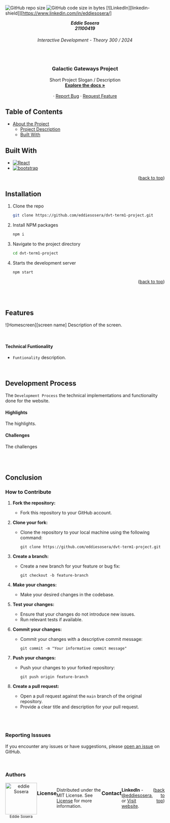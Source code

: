 ![GitHub repo size](https://img.shields.io/github/repo-size/eddiesosera/codegenius?color=%23FF4C54)
![GitHub code size in bytes](https://img.shields.io/github/languages/code-size/eddiesosera/codegenius?color=%234E54AD)
[![LinkedIn][linkedin-shield]][https://www.linkedin.com/in/eddiesosera/]

<!-- HEADER SECTION -->
<h5 align="center" style="padding:0;margin:0;">Eddie Sosera</h5>
<h5 align="center" style="padding:0;margin:0;">21100419</h5>
<h6 align="center">Interactive Development - Theory 300 / 2024</h6>
</br>

<p align="center">

  <a href="https://github.com/eddiesosera/projectname">
    <!-- <img src="path/to/logo" alt="Logo" width="140" height="140"> -->
  </a>
  
  <h3 align="center">Galactic Gateways Project</h3>

  <p align="center">
    Short Project Slogan / Description <br>
      <a href="https://github.com/eddiesosera/dvt-term1-project"><strong>Explore the docs »</strong></a>
   <br />
   <br />
    ·
    <a href="https://github.com/eddiesosera/dvt-term1-project/issues">Report Bug</a>
    ·
    <a href="https://github.com/eddiesosera/dvt-term1-project/issues">Request Feature</a>
</p>

<!-- TABLE OF CONTENTS -->

## Table of Contents

- [About the Project](#about-the-project)
  - [Project Description](#project-description)
  - [Built With](#built-with)

<!-- BUILT WITH -->

## Built With

- [![React][react.js]][react-url]
- [![bootstrap][bootstrap]][bootstrap-url]

<p align="right">(<a href="#readme-top">back to top</a>)</p>

<!-- INSTALLATION -->

## Installation

1. Clone the repo
   ```sh
   git clone https://github.com/eddiesosera/dvt-term1-project.git
   ```
2. Install NPM packages
   ```sh
   npm i
   ```
3. Navigate to the project directory
   ```sh
   cd dvt-term1-project
   ```
4. Starts the development server
   ```sh
   npm start
   ```

<p align="right">(<a href="#readme-top">back to top</a>)</p>

<br />
<br />

<!-- FEATURES -->

## Features

![Homescreen][screen name]
Description of the screen.

<br />

#### Technical Funtionality

- `Funtionality` description.

<br/>

<!-- DEVELOPMENT PROCESS -->

## Development Process

The `Development Process` the technical implementations and functionality done for the website.

#### Highlights

The highlights.

#### Challenges

The challenges

<br/>
<br/>

<!-- CONCLUSION -->

## Conclusion

### How to Contribute

1. **Fork the repository:**

   - Fork this repository to your GitHub account.

2. **Clone your fork:**

   - Clone the repository to your local machine using the following command:
     ```
     git clone https://github.com/eddiesosera/dvt-term1-project.git
     ```

3. **Create a branch:**

   - Create a new branch for your feature or bug fix:
     ```
     git checkout -b feature-branch
     ```

4. **Make your changes:**

   - Make your desired changes in the codebase.

5. **Test your changes:**

   - Ensure that your changes do not introduce new issues.
   - Run relevant tests if available.

6. **Commit your changes:**

   - Commit your changes with a descriptive commit message:
     ```
     git commit -m "Your informative commit message"
     ```

7. **Push your changes:**

   - Push your changes to your forked repository:
     ```
     git push origin feature-branch
     ```

8. **Create a pull request:**
   - Open a pull request against the `main` branch of the original repository.
   - Provide a clear title and description for your pull request.

<br/>
<br/>
<!-- REPORTING ISSUES -->

### Reporting Isssues

If you encounter any issues or have suggestions, please [open an issue](https://github.com/eddiesosera/dvt-term1-project/issues) on GitHub.

<br/>
<!-- AUTHORS -->

### Authors

<div style="display: flex; justify-content: space-between;">
  <div style="text-align: center;">
    <a href="https://github.com/eddiesosera/">
      <img src="https://github.com/eddiesosera.png" alt="eddie Sosera" width="100px">
    </a>
    <br>
    <sub>Eddie Sosera</sub>
  </div>
  <br />

  <!-- LICENSE -->

### License

Distributed under the MIT License. See [License](https://opensource.org/license/mit/) for more information.

<br/>

### Contact

**LinkedIn** - [@eddiesosera](https://www.linkedin.com/in/eddiesosera/), or
[Visit website](https://engineeredimagination.co.za).

<br/>

<p align="right">(<a href="#readme-top">back to top</a>)</p>

<!-- RESOURCES USED LINK -->

[react.js]: https://img.shields.io/badge/React-20232A?style=for-the-badge&logo=react&logoColor=61DAFB
[react-url]: https://reactjs.org/
[bootstrap]: https://img.shields.io/badge/bootstrap-%238511FA.svg?style=for-the-badge&logo=bootstrap&logoColor=white
[bootstrap-url]: https://getbootstrap.com/

<!-- MARKDOWN LINKS & IMAGES -->
